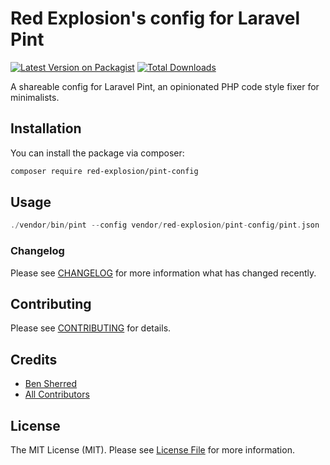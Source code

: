 # Red Explosion's config for Laravel Pint

[![Latest Version on Packagist](https://img.shields.io/packagist/v/red-explosion/pint-config.svg?style=flat-square)](https://packagist.org/packages/red-explosion/pint-config)
[![Total Downloads](https://img.shields.io/packagist/dt/red-explosion/pint-config.svg?style=flat-square)](https://packagist.org/packages/red-explosion/pint-config)

A shareable config for Laravel Pint, an opinionated PHP code style fixer for minimalists.

## Installation

You can install the package via composer:

```bash
composer require red-explosion/pint-config
```

## Usage

```php
./vendor/bin/pint --config vendor/red-explosion/pint-config/pint.json
```

### Changelog

Please see [CHANGELOG](CHANGELOG.md) for more information what has changed recently.

## Contributing

Please see [CONTRIBUTING](CONTRIBUTING.md) for details.

## Credits

-   [Ben Sherred](https://github.com/bensherred)
-   [All Contributors](../../contributors)

## License

The MIT License (MIT). Please see [License File](LICENSE.md) for more information.
